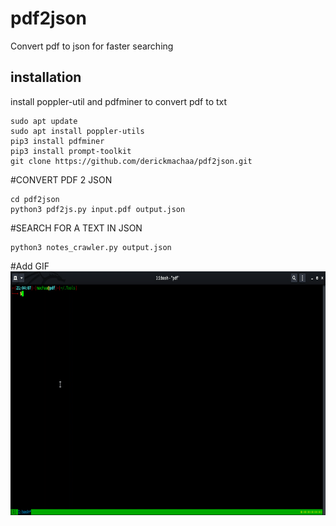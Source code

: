 # pdf2json
Convert pdf to json for faster searching
## installation 
install poppler-util and pdfminer to convert pdf to txt
```
sudo apt update
sudo apt install poppler-utils
pip3 install pdfminer 
pip3 install prompt-toolkit
git clone https://github.com/derickmachaa/pdf2json.git
```
#CONVERT PDF 2 JSON 
```
cd pdf2json
python3 pdf2js.py input.pdf output.json
```

#SEARCH FOR A TEXT IN JSON
```
python3 notes_crawler.py output.json
```

#Add GIF
<img src="./output.gif" alt="My Project GIF" width="720" height="390">
